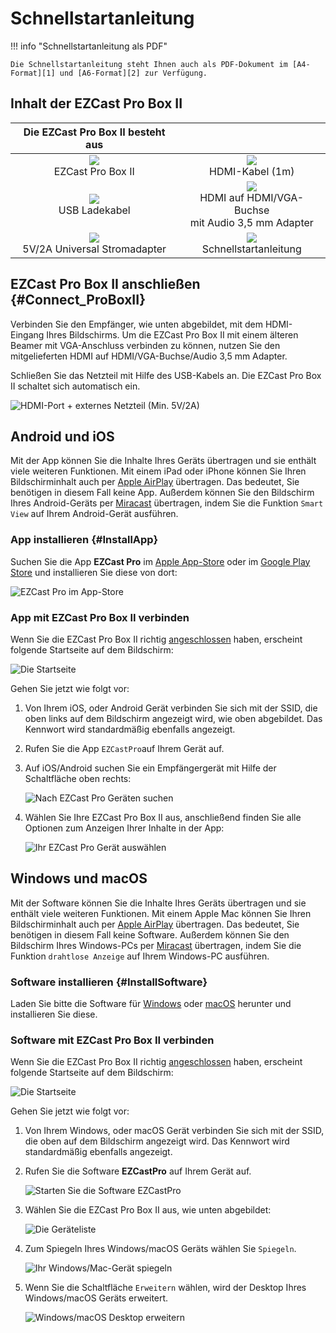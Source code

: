 # Schnellstartanleitung

!!! info "Schnellstartanleitung als PDF"
	
    Die Schnellstartanleitung steht Ihnen auch als PDF-Dokument im [A4-Format][1] und [A6-Format][2] zur Verfügung.

  [1]: https://download.stueber.de/doc/de/ezcastpro/schnellstartanleitungen/A4_BoxII.pdf
  [2]: https://download.stueber.de/doc/de/ezcastpro/schnellstartanleitungen/A6_BoxII.pdf

## Inhalt der EZCast Pro Box II

| Die EZCast Pro Box II besteht aus |   |
| :----: | :----: |
| ![](/assets/img/Contents.B10.png)<br>EZCast Pro Box II | ![](/assets/img/Contents_1M.HDMI.Cable.png) <br>HDMI-Kabel (1m) |
| ![](/assets/img/Contents_USB_Charger.png)<br>USB Ladekabel | ![](/assets/img/Contents.Adapter.png)<br>HDMI auf HDMI/VGA-Buchse<br>mit Audio 3,5 mm Adapter |
| ![](/assets/img/Contents.PowerSupply.png)<br>5V/2A Universal Stromadapter | ![](/assets/img/Contents.QSG.png)<br>Schnellstartanleitung |


## EZCast Pro Box II anschließen {#Connect_ProBoxII}

Verbinden Sie den Empfänger, wie unten abgebildet, mit dem HDMI-Eingang Ihres Bildschirms. Um die EZCast Pro Box II mit einem älteren Beamer mit VGA-Anschluss verbinden zu können, nutzen Sie den mitgelieferten HDMI auf HDMI/VGA-Buchse/Audio 3,5 mm Adapter.

Schließen Sie das Netzteil mit Hilfe des USB-Kabels an. Die EZCast Pro Box II schaltet sich automatisch ein. 

![HDMI-Port + externes Netzteil (Min. 5V/2A)](/assets/img/B10_anschließen.png)

## Android und iOS

Mit der App können Sie die Inhalte Ihres Geräts übertragen und sie enthält viele weiteren Funktionen. Mit einem iPad oder iPhone können Sie Ihren Bildschirminhalt auch per [Apple AirPlay](airplay.md) übertragen. Das bedeutet, Sie benötigen in diesem Fall keine App. Außerdem können Sie den Bildschirm Ihres Android-Geräts per [Miracast](miracast.md) übertragen, indem Sie die Funktion `Smart View` auf Ihrem Android-Gerät ausführen.

### App installieren {#InstallApp}

Suchen Sie die App **EZCast Pro** im [Apple App-Store](https://apps.apple.com/app/ezcast-pro/id897830705) oder im [Google Play Store](https://play.google.com/store/apps/details?id=com.actionsmicro.ezcastpro) und installieren Sie diese von dort:

![EZCast Pro im App-Store](/assets/img/EZCastProAppStore.png)

### App mit EZCast Pro Box II verbinden

Wenn Sie die EZCast Pro Box II richtig [angeschlossen](#Connect_ProBoxII) haben, erscheint folgende Startseite auf dem Bildschirm:

![Die Startseite](/assets/img/Startseite_ProBoxII.png)

Gehen Sie jetzt wie folgt vor:

1.  Von Ihrem iOS, oder Android Gerät verbinden Sie sich mit der SSID, die oben links auf dem Bildschirm angezeigt wird, wie oben abgebildet. Das Kennwort wird standardmäßig ebenfalls angezeigt.

2.  Rufen Sie die App `EZCastPro`auf Ihrem Gerät auf.

3.  Auf iOS/Android suchen Sie ein Empfängergerät mit Hilfe der Schaltfläche oben rechts:

    ![Nach EZCast Pro Geräten suchen](/assets/img/Device-list.png)

4.  Wählen Sie Ihre EZCast Pro Box II aus, anschließend finden Sie alle Optionen zum Anzeigen Ihrer Inhalte in der App:

    ![Ihr EZCast Pro Gerät auswählen](/assets/img/select-device.png)

## Windows und macOS

Mit der Software können Sie die Inhalte Ihres Geräts übertragen und sie enthält viele weiteren Funktionen. Mit einem Apple Mac können Sie Ihren Bildschirminhalt auch per [Apple AirPlay](airplay.md) übertragen. Das bedeutet, Sie benötigen in diesem Fall keine Software. Außerdem können Sie den Bildschirm Ihres Windows-PCs per [Miracast](miracast.md) übertragen, indem Sie die Funktion `drahtlose Anzeige` auf Ihrem Windows-PC ausführen.

### Software installieren {#InstallSoftware}

Laden Sie bitte die Software für [Windows](https://www.ezcast.com/app/ezcast/pro/windows) oder [macOS](https://www.ezcast.com/app/ezcast/pro/macos) herunter und installieren Sie diese.

### Software mit EZCast Pro Box II verbinden

Wenn Sie die EZCast Pro Box II richtig [angeschlossen](#Connect_ProBoxII) haben, erscheint folgende Startseite auf dem Bildschirm:

![Die Startseite](/assets/img/Startseite_ProBoxII.png)

Gehen Sie jetzt wie folgt vor:

1.  Von Ihrem Windows, oder macOS Gerät verbinden Sie sich mit der SSID, die oben auf dem Bildschirm angezeigt wird. Das Kennwort wird standardmäßig ebenfalls angezeigt.

2.  Rufen Sie die Software **EZCastPro** auf Ihrem Gerät auf.

    ![Starten Sie die Software EZCastPro](/assets/img/EZCastPro_Start_Software.png)

3.  Wählen Sie die EZCast Pro Box II aus, wie unten abgebildet:

    ![Die Geräteliste](/assets/img/mac-windows_device-list.png)

4.  Zum Spiegeln Ihres Windows/macOS Geräts wählen Sie `Spiegeln`.

    ![Ihr Windows/Mac-Gerät spiegeln](/assets/img/mac-windows_mirror.png)

5.  Wenn Sie die Schaltfläche `Erweitern` wählen, wird der Desktop Ihres Windows/macOS Geräts erweitert.

    ![Windows/macOS Desktop erweitern](/assets/img/mac-windows_extend.png)

